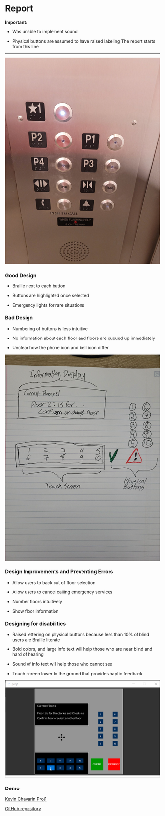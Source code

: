 # Report 

**Important:**

- Was unable to implement sound

- Physical buttons are assumed to have raised labeling
The report starts from this line

---
![Example Elevator](https://github.com/SlimKevbot/P1.Kevin.Chavarin/blob/main/P1_Kevin_Chavarin_Example.png)

### Good Design
- Braille next to each button

- Buttons are highlighted once selected

- Emergency lights for rare situations

### Bad Design
- Numbering of buttons is less intuitive

- No information about each floor and floors are queued up immediately

- Unclear how the phone icon and bell icon differ

![My Sketch](https://github.com/SlimKevbot/P1.Kevin.Chavarin/blob/main/P1_Kevin_Chavarin_Sketch.png)

### Design Improvements and Preventing Errors

- Allow users to back out of floor selection

- Allow users to cancel calling emergency services

- Number floors intuitively

- Show floor information

### Designing for disabilities

- Raised lettering on physical buttons because less than 10% of blind users are Braille literate

- Bold colors, and large info text will help those who are near blind and hard of hearing

- Sound of info text will help those who cannot see 

- Touch screen lower to the ground that provides haptic feedback

![My Gif](https://github.com/SlimKevbot/P1.Kevin.Chavarin/blob/main/p1_Kevin_Chavarin.gif)

### Demo
[Kevin Chavarin Proj1](https://youtu.be/YRUEYltnGQU)

[GitHub repository](https://github.com/SlimKevbot/P1.Kevin.Chavarin)

